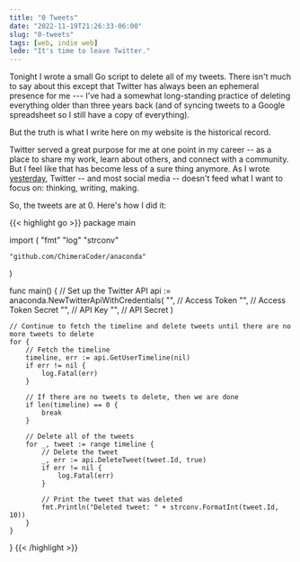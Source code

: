 ```yaml
---
title: "0 Tweets"
date: "2022-11-19T21:26:33-06:00"
slug: "0-tweets"
tags: [web, indie web]
lede: "It's time to leave Twitter."
---
```


Tonight I wrote a small Go script to delete all of my tweets. There isn't much to say about this except that Twitter has always been an ephemeral presence for me --- I've had a somewhat long-standing practice of deleting everything older than three years back (and of syncing tweets to a Google spreadsheet so I still have a copy of everything). 

But the truth is what I write here on my website is the historical record.

Twitter served a great purpose for me at one point in my career -- as a place to share my work, learn about others, and connect with a community. But I feel like that has become less of a sure thing anymore. As I wrote [yesterday](https://social.jasonheppler.org/2022/11/18/embracing-the-limits.html), Twitter -- and most social media -- doesn't feed what I want to focus on: thinking, writing, making.

So, the tweets are at 0. Here's how I did it: 

{{< highlight go >}}
package main

import (
	"fmt"
	"log"
	"strconv"

	"github.com/ChimeraCoder/anaconda"
)

func main() {
	// Set up the Twitter API
	api := anaconda.NewTwitterApiWithCredentials(
		"",      // Access Token
		"",      // Access Token Secret
		"",      // API Key
		"",      // API Secret
	)

    // Continue to fetch the timeline and delete tweets until there are no more tweets to delete
	for {
		// Fetch the timeline
		timeline, err := api.GetUserTimeline(nil)
		if err != nil {
			log.Fatal(err)
		}

		// If there are no tweets to delete, then we are done
		if len(timeline) == 0 {
			break
		}

		// Delete all of the tweets
		for _, tweet := range timeline {
			// Delete the tweet
			_, err := api.DeleteTweet(tweet.Id, true)
			if err != nil {
				log.Fatal(err)
			}

			// Print the tweet that was deleted
			fmt.Println("Deleted tweet: " + strconv.FormatInt(tweet.Id, 10))
		}
	}
}
{{< /highlight >}}
